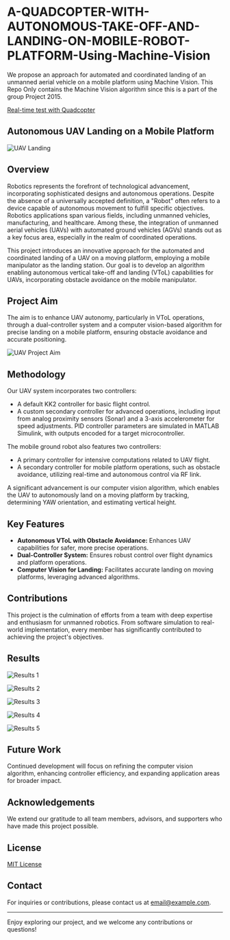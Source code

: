 # A-QUADCOPTER-WITH-AUTONOMOUS-TAKE-OFF-AND-LANDING-ON-MOBILE-ROBOT-PLATFORM-Using-Machine-Vision

We propose an approach for automated and coordinated landing of an unmanned aerial vehicle on a mobile platform using Machine Vision. This Repo Only contains the Machine Vision algorithm since this is a part of the group Project 2015.

[Real-time test with Quadcopter](https://www.youtube.com/watch?v=KOuZydgOXoM)

## Autonomous UAV Landing on a Mobile Platform

![UAV Landing](https://github.com/Kavi91/A-QUADCOPTER-WITH-AUTONOMOUS-TAKE-OFF-AND-LANDING-ON-MOBILE-ROBOT-PLATFORM-Using-Machine-Vision/assets/153508129/edb1f2a6-bcdd-4e26-96b2-b9d2d3d23f76)

## Overview

Robotics represents the forefront of technological advancement, incorporating sophisticated designs and autonomous operations. Despite the absence of a universally accepted definition, a "Robot" often refers to a device capable of autonomous movement to fulfill specific objectives. Robotics applications span various fields, including unmanned vehicles, manufacturing, and healthcare. Among these, the integration of unmanned aerial vehicles (UAVs) with automated ground vehicles (AGVs) stands out as a key focus area, especially in the realm of coordinated operations.

This project introduces an innovative approach for the automated and coordinated landing of a UAV on a moving platform, employing a mobile manipulator as the landing station. Our goal is to develop an algorithm enabling autonomous vertical take-off and landing (VToL) capabilities for UAVs, incorporating obstacle avoidance on the mobile manipulator.

## Project Aim

The aim is to enhance UAV autonomy, particularly in VToL operations, through a dual-controller system and a computer vision-based algorithm for precise landing on a mobile platform, ensuring obstacle avoidance and accurate positioning.

![UAV Project Aim](https://github.com/Kavi91/A-QUADCOPTER-WITH-AUTONOMOUS-TAKE-OFF-AND-LANDING-ON-MOBILE-ROBOT-PLATFORM-Using-Machine-Vision/assets/153508129/92c9d304-ddf2-4afe-a958-ab47ff9ab2d5)

## Methodology

Our UAV system incorporates two controllers:
- A default KK2 controller for basic flight control.
- A custom secondary controller for advanced operations, including input from analog proximity sensors (Sonar) and a 3-axis accelerometer for speed adjustments. PID controller parameters are simulated in MATLAB Simulink, with outputs encoded for a target microcontroller.

The mobile ground robot also features two controllers:
- A primary controller for intensive computations related to UAV flight.
- A secondary controller for mobile platform operations, such as obstacle avoidance, utilizing real-time and autonomous control via RF link.

A significant advancement is our computer vision algorithm, which enables the UAV to autonomously land on a moving platform by tracking, determining YAW orientation, and estimating vertical height.

## Key Features

- **Autonomous VToL with Obstacle Avoidance:** Enhances UAV capabilities for safer, more precise operations.
- **Dual-Controller System:** Ensures robust control over flight dynamics and platform operations.
- **Computer Vision for Landing:** Facilitates accurate landing on moving platforms, leveraging advanced algorithms.

## Contributions

This project is the culmination of efforts from a team with deep expertise and enthusiasm for unmanned robotics. From software simulation to real-world implementation, every member has significantly contributed to achieving the project's objectives.

## Results

![Results 1](https://github.com/Kavi91/A-QUADCOPTER-WITH-AUTONOMOUS-TAKE-OFF-AND-LANDING-ON-MOBILE-ROBOT-PLATFORM-Using-Machine-Vision/assets/153508129/9d6f7c53-f03a-4c25-9004-6b2005ed0068)

![Results 2](https://github.com/Kavi91/A-QUADCOPTER-WITH-AUTONOMOUS-TAKE-OFF-AND-LANDING-ON-MOBILE-ROBOT-PLATFORM-Using-Machine-Vision/assets/153508129/cc5c5359-eac9-4b92-b6e1-d7925fd2df6f)

![Results 3](https://github.com/Kavi91/A-QUADCOPTER-WITH-AUTONOMOUS-TAKE-OFF-AND-LANDING-ON-MOBILE-ROBOT-PLATFORM-Using-Machine-Vision/assets/153508129/fc3b5a53-0634-4445-99a3-f0eed0501cd0)

![Results 4](https://github.com/Kavi91/A-QUADCOPTER-WITH-AUTONOMOUS-TAKE-OFF-AND-LANDING-ON-MOBILE-ROBOT-PLATFORM-Using-Machine-Vision/assets/153508129/32c6fab0-c7b1-40fe-b99b-f335c7d135a5)

![Results 5](https://github.com/Kavi91/A-QUADCOPTER-WITH-AUTONOMOUS-TAKE-OFF-AND-LANDING-ON-MOBILE-ROBOT-PLATFORM-Using-Machine-Vision/assets/153508129/d859405b-6d9b-488e-ab1f-efae15c6c601)

## Future Work

Continued development will focus on refining the computer vision algorithm, enhancing controller efficiency, and expanding application areas for broader impact.

## Acknowledgements

We extend our gratitude to all team members, advisors, and supporters who have made this project possible.

## License

[MIT License](LICENSE)

## Contact

For inquiries or contributions, please contact us at [email@example.com](mailto:email@example.com).

---

Enjoy exploring our project, and we welcome any contributions or questions!
